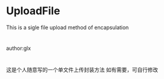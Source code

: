 # UploadFile
This is a sigle file upload method of encapsulation
#
author:glx
#

这是个人随意写的一个单文件上传封装方法
如有需要，可自行修改

